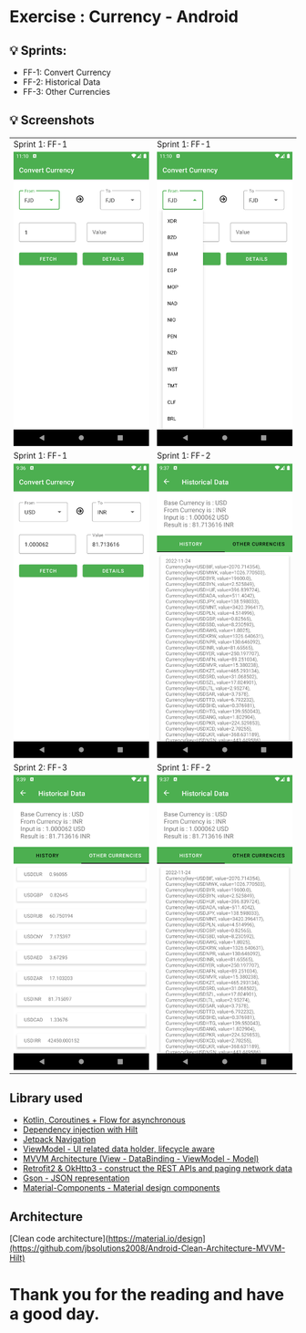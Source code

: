 # Exercise : Currency - Android

## 💡 Sprints:

- FF-1: Convert Currency
- FF-2: Historical Data
- FF-3: Other Currencies

## 💡 Screenshots

<table>
  <tr>
     <td>Sprint 1: FF-1</td>
     <td>Sprint 1: FF-1</td>

  </tr>
  <tr>
    <td valign="top"><img src="https://github.com/pratapsolanki/AndelaPractical/blob/main/results/1.png" ></td>
    <td valign="top"><img src="https://github.com/pratapsolanki/AndelaPractical/blob/main/results/2.png"></td>
  </tr>
    <tr>
    <td>Sprint 1: FF-1</td>
    <td>Sprint 1: FF-2</td>

  </tr>
   <tr>
    <td valign="top"><img src="https://github.com/pratapsolanki/AndelaPractical/blob/main/results/3.png"></td>
    <td valign="top"><img src="https://github.com/pratapsolanki/AndelaPractical/blob/main/results/4.png"></td>

  </tr>
   <tr>
    <td>Sprint 2: FF-3</td>
    <td>Sprint 1: FF-2</td>

  </tr>
  <tr>
    <td valign="top"><img src="https://github.com/pratapsolanki/AndelaPractical/blob/main/results/5.png"></td>
     <td valign="top"><img src="https://github.com/pratapsolanki/AndelaPractical/blob/main/results/4.png"></td>
  </tr>
  </table>

## Library used

- [Kotlin, Coroutines + Flow for asynchronous](https://developer.android.com/kotlin/coroutines)
- [Dependency injection with Hilt](https://developer.android.com/training/dependency-injection/hilt-android)
- [Jetpack Navigation](https://developer.android.com/guide/navigation/)
- [ViewModel - UI related data holder, lifecycle aware](https://developer.android.com/topic/libraries/architecture/viewmodel)
- [MVVM Architecture (View - DataBinding - ViewModel - Model)](https://developer.android.com/topic/libraries/view-binding)
- [Retrofit2 & OkHttp3 - construct the REST APIs and paging network data](https://square.github.io/retrofit/)
- [Gson - JSON representation](https://github.com/google/gson)
- [Material-Components - Material design components](https://material.io/design)

##  Architecture
   [Clean code architecture](https://material.io/design](https://github.com/jbsolutions2008/Android-Clean-Architecture-MVVM-Hilt)


# Thank you  for the reading and have a good day.
